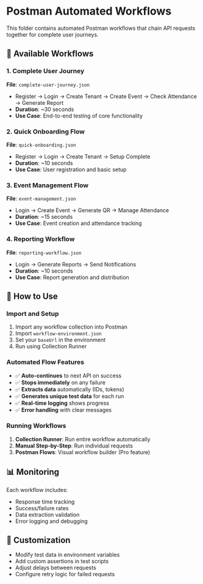 # Postman Automated Workflows

This folder contains automated Postman workflows that chain API requests together for complete user journeys.

## 🔄 Available Workflows

### 1. Complete User Journey
**File**: `complete-user-journey.json`
- Register → Login → Create Tenant → Create Event → Check Attendance → Generate Report
- **Duration**: ~30 seconds
- **Use Case**: End-to-end testing of core functionality

### 2. Quick Onboarding Flow
**File**: `quick-onboarding.json`
- Register → Login → Create Tenant → Setup Complete
- **Duration**: ~10 seconds
- **Use Case**: User registration and basic setup

### 3. Event Management Flow
**File**: `event-management.json`
- Login → Create Event → Generate QR → Manage Attendance
- **Duration**: ~15 seconds
- **Use Case**: Event creation and attendance tracking

### 4. Reporting Workflow
**File**: `reporting-workflow.json`
- Login → Generate Reports → Send Notifications
- **Duration**: ~10 seconds
- **Use Case**: Report generation and distribution

## 🚀 How to Use

### Import and Setup
1. Import any workflow collection into Postman
2. Import `workflow-environment.json` 
3. Set your `baseUrl` in the environment
4. Run using Collection Runner

### Automated Flow Features
- ✅ **Auto-continues** to next API on success
- ✅ **Stops immediately** on any failure
- ✅ **Extracts data** automatically (IDs, tokens)
- ✅ **Generates unique test data** for each run
- ✅ **Real-time logging** shows progress
- ✅ **Error handling** with clear messages

### Running Workflows
1. **Collection Runner**: Run entire workflow automatically
2. **Manual Step-by-Step**: Run individual requests
3. **Postman Flows**: Visual workflow builder (Pro feature)

## 📊 Monitoring
Each workflow includes:
- Response time tracking
- Success/failure rates
- Data extraction validation
- Error logging and debugging

## 🔧 Customization
- Modify test data in environment variables
- Add custom assertions in test scripts
- Adjust delays between requests
- Configure retry logic for failed requests